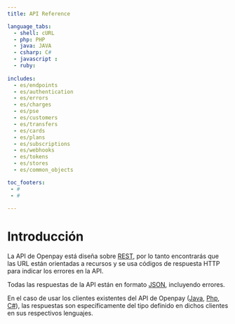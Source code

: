 ```yaml
---
title: API Reference

language_tabs:
  - shell: cURL
  - php: PHP
  - java: JAVA
  - csharp: C#
  - javascript : 
  - ruby: 
  
includes:
  - es/endpoints
  - es/authentication
  - es/errors
  - es/charges
  - es/pse
  - es/customers
  - es/transfers
  - es/cards
  - es/plans
  - es/subscriptions
  - es/webhooks
  - es/tokens
  - es/stores
  - es/common_objects

toc_footers:
 - #
 - #
 
---
```


# Introducción

La API de Openpay está diseña sobre [REST](http://es.wikipedia.org/wiki/Representational_State_Transfer), por lo tanto encontrarás que las URL están orientadas a recursos y se usa códigos de respuesta HTTP para indicar los errores en la API.

Todas las respuestas de la API están en formato [JSON](http://www.json.org/), incluyendo errores.

En el caso de usar los clientes existentes del API de Openpay ([Java](https://github.com/open-pay/openpay-java), [Php](https://github.com/open-pay/openpay-php), [C#](https://github.com/open-pay/openpay-dotnet)), las respuestas son específicamente del tipo definido en dichos clientes en sus respectivos lenguajes.
